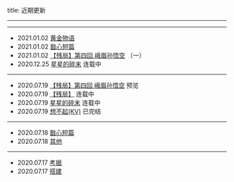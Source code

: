 title:	近期更新

---

---
- 2021.01.02 [黄金物语](/categories/黄金物语/)
- 2021.01.02 [戬心短篇](/categories/戬心短篇/)
- 2021.01.02 [【残局】第四回 峨眉孙悟空](/JX/残局/4/) （一）
- 2020.12.25 [星星的碎末](/categories/星星的碎末/) 连载中

---
- 2020.07.19 [【残局】第四回 峨眉孙悟空](/JX/残局/4/) 预览
- 2020.07.19 [【残局】](/categories/残局/) 连载中
- 2020.07.19 [星星的碎末](/categories/星星的碎末/) 连载中
- 2020.07.19 [想不起(KV)](/categories/想不起/) 已完结

---
- 2020.07.18 [戬心短篇](/categories/戬心短篇/) 
- 2020.07.18 [其他](/categories/其他/) 

---
- 2020.07.17 [考据](/categories/考据/) 
- 2020.07.17 [搭建](/)
